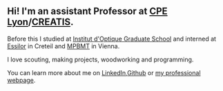 ## Hi! I'm an assistant Professor at [CPE Lyon](https://www.cpe.fr)/[CREATIS](https://creatis.insa-lyon.fr).

Before this I studied at [Institut d'Optique Graduate School](https://www.institutoptique.fr/) and interned at [Essilor](https://www.essilor.com/fr-fr/) in Creteil and [MPBMT](https://mpbmt.meduniwien.ac.at/en/) in Vienna. 

I love scouting, making projects, woodworking and programming.

You can learn more about me on [LinkedIn](http://fr.linkedin.com/in/arthurgautheron/),[Github](http://github.com/agautheron) or [my professional webpage](https://agautheron.github.io/).
